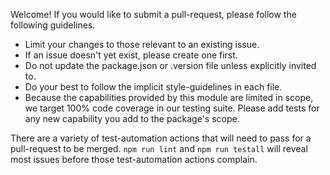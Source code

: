 Welcome! If you would like to submit a pull-request, please
follow the following guidelines.

* Limit your changes to those relevant to an existing issue.
* If an issue doesn't yet exist, please create one first.
* Do not update the package.json or .version file unless explicitly invited to.
* Do your best to follow the implicit style-guidelines in each file.
* Because the capabilities provided by this module are limited in scope,
  we target 100% code coverage in our testing suite. Please add tests
  for any new capability you add to the package's scope.
  
There are a variety of test-automation actions that will need
to pass for a pull-request to be merged. `npm run lint` and `npm run testall`
will reveal most issues before those test-automation actions
complain.
